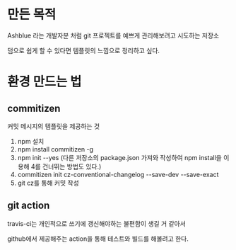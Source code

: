
# 만든 목적
Ashblue 라는 개발자분 처럼 git 프로젝트를 예쁘게 관리해보려고 시도하는 저장소

덤으로 쉽게 할 수 있다면 템플릿의 느낌으로 정리하고 싶다.

# 환경 만드는 법
## commitizen 

커밋 메시지의 템플릿을 제공하는 것

1. npm 설치
2. npm install commitizen -g
3. npm init --yes (다른 저장소의 package.json 가져와 작성하여 npm install을 이용해 4를 건너뛰는 방법도 있다.)
4. commitizen init cz-conventional-changelog --save-dev --save-exact
5. git cz를 통해 커밋 작성

## git action 

travis-ci는 개인적으로 쓰기에 갱신해야하는 불편함이 생길 거 같아서 

github에서 제공해주는 action을 통해 테스트와 빌드를 해볼려고 한다.
